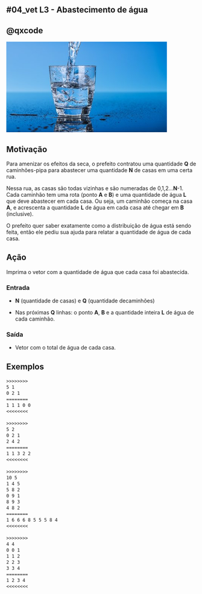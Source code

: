 ## #04_vet L3 - Abastecimento de água
## @qxcode

![](__capa.jpg)

## Motivação

Para amenizar os efeitos da seca, o prefeito contratou uma quantidade **Q** de caminhões-pipa para abastecer uma quantidade **N** de casas em uma certa rua.

Nessa rua, as casas são todas vizinhas e são numeradas de 0,1,2...**N**\-1.  
Cada caminhão tem uma rota (ponto **A** e **B**) e uma quantidade de água **L** que deve abastecer em cada casa. Ou seja, um caminhão começa na casa **A**, e acrescenta  a quantidade **L** de água em cada casa até chegar em **B** (inclusive).

O prefeito quer saber exatamente como a distribuição de água está sendo feita, então ele pediu sua ajuda para relatar a quantidade de água de cada casa.

## Ação

Imprima o vetor com a quantidade de água que cada casa foi abastecida.

### Entrada

*   **N** (quantidade de casas) e **Q** (quantidade decaminhões)
    
*   Nas próximas **Q** linhas: o ponto **A**, **B** e a quantidade inteira **L** de água de cada caminhão.

### Saída

*   Vetor com o total de água de cada casa.

## Exemplos

```
>>>>>>>>
5 1
0 2 1  
========
1 1 1 0 0
<<<<<<<<
  
>>>>>>>>
5 2
0 2 1
2 4 2
========
1 1 3 2 2
<<<<<<<<

>>>>>>>>
10 5
1 4 5
5 8 2
0 9 1
8 9 3
4 8 2
========
1 6 6 6 8 5 5 5 8 4
<<<<<<<<

>>>>>>>>
4 4
0 0 1
1 1 2
2 2 3
3 3 4  
========
1 2 3 4
<<<<<<<<
```

#

